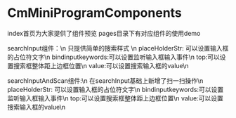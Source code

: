 # CmMiniProgramComponents

index首页为大家提供了组件预览
pages目录下有对应组件的使用demo

searchInput组件：\n
  只提供简单的搜索样式 \n
  placeHolderStr: 可以设置输入框的占位符文字\n
  bindinputkeywords:可以设置监听输入框输入事件\n
  top:可以设置搜索框整体距上边框位置\n
  value:可以设置搜索输入框的value\n

searchInputAndScan组件:\n
  在searchInput基础上新增了扫一扫操作\n
  placeHolderStr: 可以设置输入框的占位符文字\n
  bindinputkeywords:可以设置监听输入框输入事件\n
  top:可以设置搜索框整体距上边框位置\n
  value:可以设置搜索输入框的value\n
